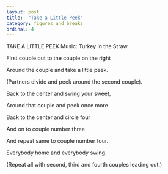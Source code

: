 ```yaml
---
layout: post
title:  "Take a Little Peek"
category: figures_and_breaks
ordinal: 4
---
```


TAKE A LITTLE PEEK 
Music: Turkey in the Straw. 

First couple out to the couple on the right 

Around the couple and take a little peek. 

(Partners divide and peek around the second couple). 

Back to the center and swing your sweet, 

Around that couple and peek once more 

Back to the center and circle four 

And on to couple number three 

And repeat same to couple number four. 

Everybody home and everybody swing. 

(Repeat all with second, third and fourth couples 
leading out.) 

